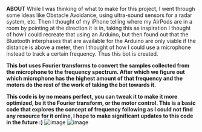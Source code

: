 **ABOUT**
While I was thinking of what to make for this project, I went through some ideas like Obstacle Avoidance, using ultra-sound sensors for a radar system, etc. Then I thought of my iPhone telling where my AirPods are in a room by pointing at the direction it is in, taking this as inspiration I thought of how I could recreate that using an Arduino, but then found out that the Bluetooth interphases that are available for the Arduino are only viable if the distance is above a meter, then I thought of how I could use a microphone instead to track a certain frequency. Thus this bot is created.

**This bot uses Fourier transforms to convert the samples collected from the microphone to the frequency spectrum. After which we figure out which microphone has the highest amount of that frequency and the motors do the rest of the work of taking the bot towards it.**

**This code is by no means perfect, you can tweak it to make it more optimized, be it the Fourier transform, or the motor control. This is a basic code that explores the concept of frequency following as I could not find any resource for it online, I hope to make significant updates to this code in the future :)**
![image](https://github.com/unrav04/VIRENthebot/assets/160302540/afddf3da-dbbd-4ccb-93d2-b14a89069875)
![image](https://github.com/unrav04/VIRENthebot/assets/160302540/caf49db2-f0ba-4017-88bb-a18cd92cf4f2)
